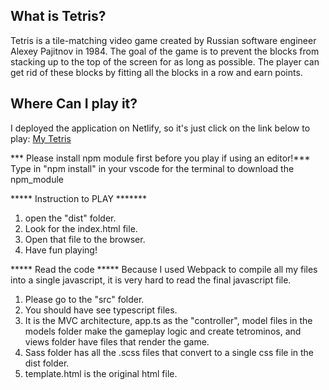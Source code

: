 ## What is Tetris?
Tetris is a tile-matching video game created by Russian software engineer Alexey Pajitnov in 1984. The goal of the game is to prevent the blocks from stacking up to the top of the screen for as long as possible. The player can get rid of these blocks by fitting all the blocks in a row and earn points.

## Where Can I play it?
I deployed the application on Netlify, so it's just click on the link below to play: 
[My Tetris](https://tetris96.netlify.app/)

*** Please install npm module first before you play if using an editor!***
Type in "npm install" in your vscode for the terminal to download the npm_module

***** Instruction to PLAY *******
1. open the "dist" folder.
2. Look for the index.html file.
3. Open that file to the browser.
4. Have fun playing!


***** Read the code *****
Because I used Webpack to compile all my files into a single javascript, it is very hard to read the final javascript file.

1. Please go to the "src" folder.
2. You should have see typescript files.
3. It is the MVC architecture, app.ts as the "controller", model files in the models folder make the gameplay logic and create tetrominos, and views folder have files that render the game.
4. Sass folder has all the .scss files that convert to a single css file in the dist folder.
5. template.html is the original html file.
